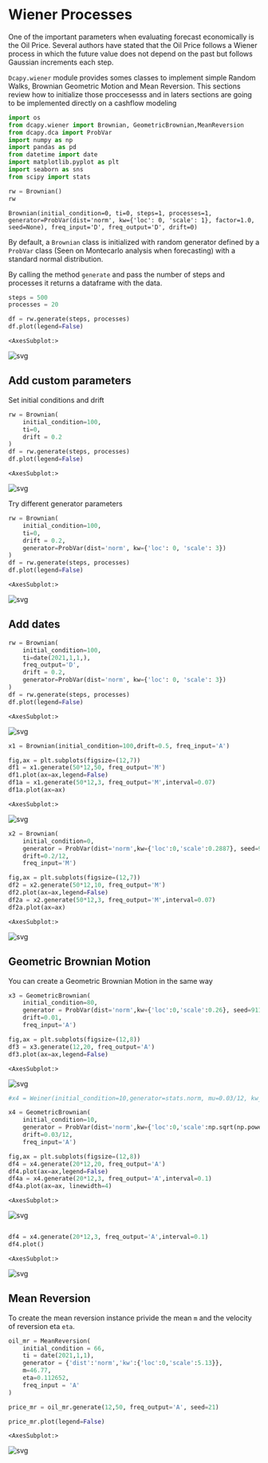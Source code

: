 # Wiener Processes

One of the important parameters when evaluating forecast economically is the Oil Price. Several authors have stated that the Oil Price follows a Wiener process in which the future value does not depend on the past but follows Gaussian increments each step. 

`Dcapy.wiener` module provides somes classes to implement simple Random Walks, Brownian Geometric Motion and Mean Reversion. This sections review how to initialize those proccesesss and in laters sections are going to be implemented directly on a cashflow modeling


```python
import os
from dcapy.wiener import Brownian, GeometricBrownian,MeanReversion
from dcapy.dca import ProbVar
import numpy as np 
import pandas as pd
from datetime import date
import matplotlib.pyplot as plt
import seaborn as sns 
from scipy import stats
```


```python
rw = Brownian()
rw
```




    Brownian(initial_condition=0, ti=0, steps=1, processes=1, generator=ProbVar(dist='norm', kw={'loc': 0, 'scale': 1}, factor=1.0, seed=None), freq_input='D', freq_output='D', drift=0)



By default, a `Brownian` class is initialized with random generator defined by a `ProbVar` class (Seen on Montecarlo analysis when forecasting) with a standard normal distribution. 

By calling the method `generate` and pass the number of steps and processes it returns a dataframe with the data.


```python
steps = 500 
processes = 20

df = rw.generate(steps, processes)
df.plot(legend=False)
```




    <AxesSubplot:>




    
![svg](output_4_1.svg)
    


## Add custom parameters

Set initial conditions and drift


```python
rw = Brownian(
    initial_condition=100,
    ti=0,
    drift = 0.2
)
df = rw.generate(steps, processes)
df.plot(legend=False)


```




    <AxesSubplot:>




    
![svg](output_6_1.svg)
    


Try different generator parameters


```python
rw = Brownian(
    initial_condition=100,
    ti=0,
    drift = 0.2,
    generator=ProbVar(dist='norm', kw={'loc': 0, 'scale': 3})
)
df = rw.generate(steps, processes)
df.plot(legend=False)
```




    <AxesSubplot:>




    
![svg](output_8_1.svg)
    


## Add dates


```python
rw = Brownian(
    initial_condition=100,
    ti=date(2021,1,1,),
    freq_output='D',
    drift = 0.2,
    generator=ProbVar(dist='norm', kw={'loc': 0, 'scale': 3})
)
df = rw.generate(steps, processes)
df.plot(legend=False)
```




    <AxesSubplot:>




    
![svg](output_10_1.svg)
    



```python
x1 = Brownian(initial_condition=100,drift=0.5, freq_input='A')

fig,ax = plt.subplots(figsize=(12,7))
df1 = x1.generate(50*12,50, freq_output='M')
df1.plot(ax=ax,legend=False)
df1a = x1.generate(50*12,3, freq_output='M',interval=0.07)
df1a.plot(ax=ax)
```




    <AxesSubplot:>




    
![svg](output_11_1.svg)
    



```python
x2 = Brownian(
    initial_condition=0,
    generator = ProbVar(dist='norm',kw={'loc':0,'scale':0.2887}, seed=910821),
    drift=0.2/12,
    freq_input='M')

fig,ax = plt.subplots(figsize=(12,7))
df2 = x2.generate(50*12,10, freq_output='M')
df2.plot(ax=ax,legend=False)
df2a = x2.generate(50*12,3, freq_output='M',interval=0.07)
df2a.plot(ax=ax)
```




    <AxesSubplot:>




    
![svg](output_12_1.svg)
    


## Geometric Brownian Motion

You can create a Geometric Brownian Motion in the same way


```python
x3 = GeometricBrownian(
    initial_condition=80,
    generator = ProbVar(dist='norm',kw={'loc':0,'scale':0.26}, seed=9113),
    drift=0.01,
    freq_input='A')

fig,ax = plt.subplots(figsize=(12,8))
df3 = x3.generate(12,20, freq_output='A')
df3.plot(ax=ax,legend=False)
```




    <AxesSubplot:>




    
![svg](output_14_1.svg)
    



```python
#x4 = Weiner(initial_condition=10,generator=stats.norm, mu=0.03/12, kw_generator={'scale':np.sqrt(np.power(0.26,2)/12)},freq_mu='A', seed=9)

x4 = GeometricBrownian(
    initial_condition=10,
    generator = ProbVar(dist='norm',kw={'loc':0,'scale':np.sqrt(np.power(0.26,2)/12)}, seed=9),
    drift=0.03/12,
    freq_input='A')

fig,ax = plt.subplots(figsize=(12,8))
df4 = x4.generate(20*12,20, freq_output='A')
df4.plot(ax=ax,legend=False)
df4a = x4.generate(20*12,3, freq_output='A',interval=0.1)
df4a.plot(ax=ax, linewidth=4)
```




    <AxesSubplot:>




    
![svg](output_15_1.svg)
    



```python

df4 = x4.generate(20*12,3, freq_output='A',interval=0.1)
df4.plot()
```




    <AxesSubplot:>




    
![svg](output_16_1.svg)
    


## Mean Reversion

To create the mean reversion  instance privide the mean `m` and the velocity of reversion eta `eta`.


```python
oil_mr = MeanReversion(
    initial_condition = 66,
    ti = date(2021,1,1),
    generator = {'dist':'norm','kw':{'loc':0,'scale':5.13}},
    m=46.77,
    eta=0.112652,
    freq_input = 'A'
)

price_mr = oil_mr.generate(12,50, freq_output='A', seed=21)

price_mr.plot(legend=False)
```




    <AxesSubplot:>




    
![svg](output_18_1.svg)
    

